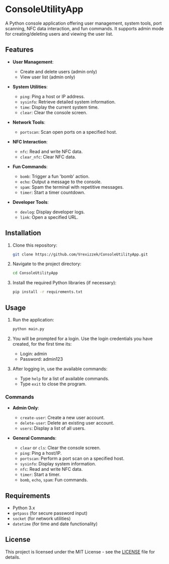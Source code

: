 # ConsoleUtilityApp

A Python console application offering user management, system tools, port scanning, NFC data interaction, and fun commands. It supports admin mode for creating/deleting users and viewing the user list.

## Features

- **User Management**: 
  - Create and delete users (admin only)
  - View user list (admin only)
  
- **System Utilities**:
  - `ping`: Ping a host or IP address.
  - `sysinfo`: Retrieve detailed system information.
  - `time`: Display the current system time.
  - `clear`: Clear the console screen.
  
- **Network Tools**:
  - `portscan`: Scan open ports on a specified host.
  
- **NFC Interaction**:
  - `nfc`: Read and write NFC data.
  - `clear_nfc`: Clear NFC data.

- **Fun Commands**:
  - `bomb`: Trigger a fun 'bomb' action.
  - `echo`: Output a message to the console.
  - `spam`: Spam the terminal with repetitive messages.
  - `timer`: Start a timer countdown.

- **Developer Tools**:
  - `devlog`: Display developer logs.
  - `link`: Open a specified URL.

## Installation

1. Clone this repository:
   ```bash
   git clone https://github.com/Vrexizzek/ConsoleUtilityApp.git
   ```

2. Navigate to the project directory:
   ```bash
   cd ConsoleUtilityApp
   ```

3. Install the required Python libraries (if necessary):
   ```bash
   pip install -r requirements.txt
   ```

## Usage

1. Run the application:
   ```bash
   python main.py
   ```

2. You will be prompted for a login. Use the login credentials you have created, for the first time its:
   - Login: admin
   - Password: admin123

3. After logging in, use the available commands:
   - Type `help` for a list of available commands.
   - Type `exit` to close the program.

### Commands

- **Admin Only**:
  - `create-user`: Create a new user account.
  - `delete-user`: Delete an existing user account.
  - `users`: Display a list of all users.

- **General Commands**:
  - `clear` or `cls`: Clear the console screen.
  - `ping`: Ping a host/IP.
  - `portscan`: Perform a port scan on a specified host.
  - `sysinfo`: Display system information.
  - `nfc`: Read and write NFC data.
  - `timer`: Start a timer.
  - `bomb`, `echo`, `spam`: Fun commands.

## Requirements

- Python 3.x
- `getpass` (for secure password input)
- `socket` (for network utilities)
- `datetime` (for time and date functionality)

## License

This project is licensed under the MIT License - see the [LICENSE](LICENSE) file for details.
